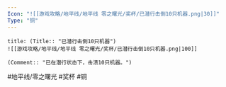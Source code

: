 ```yaml
---
Icon: "![[游戏攻略/地平线/地平线 零之曙光/奖杯/已潜行击倒10只机器.png|30]]"
Type: "铜"
---
```

```ad-common-bronze-trophy
title: (Title:: "已潜行击倒10只机器")
![[游戏攻略/地平线/地平线 零之曙光/奖杯/已潜行击倒10只机器.png|100]]

(Comment:: "已在潜行状态下，击溃10只机器。")
```

#地平线/零之曙光 #奖杯 #铜
